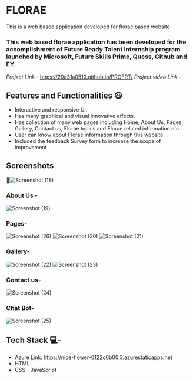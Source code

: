 # FLORAE #

This is a web based application developed for florae based website 

### This web based florae application has been developed for the accomplishment of Future Ready Talent Internship program launched by Microsoft, Future Skills Prime, Quess, Github and EY.


*Project Link*        -        https://20a31a0510.github.io/PROFRT/
*Project video Link*  -


## Features and Functionalities 😃

- Interactive and responsive UI.
- Has many graphical and visual innovative effects.
- Has collection of many web pages including Home, About Us, Pages, Gallery, Contact us,  Florae topics and Florae related information etc.
- User can know about Florae information through this website.
- Included the feedback Survey form to increase the scope of improvement 

## Screenshots

 📸![Screenshot (18)](https://github.com/20A31A0510/PROFRT/assets/109912148/c526acc7-b21a-46f6-a26e-7dcf45f1f25c)




   

### About Us -


![Screenshot (19)](https://github.com/20A31A0510/PROFRT/assets/109912148/4976e0bf-bdca-4205-8616-afbd5c44818a)



### Pages-

![Screenshot (26)](https://github.com/20A31A0510/PROFRT/assets/109912148/1b3d2ac4-f2b5-4462-bc03-96386968e295)
![Screenshot (20)](https://github.com/20A31A0510/PROFRT/assets/109912148/6cb66f54-8406-476a-b7f2-2d31f9dbbf51)
![Screenshot (21)](https://github.com/20A31A0510/PROFRT/assets/109912148/558cc77f-623b-49cc-b52f-fc5cfb400234)



### Gallery-
![Screenshot (22)](https://github.com/20A31A0510/PROFRT/assets/109912148/1cc88b5e-6130-41a4-9fc9-07eb38a70ca8)
![Screenshot (23)](https://github.com/20A31A0510/PROFRT/assets/109912148/b31f335a-a682-4046-95a0-4dcfe8a864c8)




### Contact us-
![Screenshot (24)](https://github.com/20A31A0510/PROFRT/assets/109912148/d0e370f8-ab8c-4d4b-9c96-c1529126e4f1)



### Chat Bot-
![Screenshot (25)](https://github.com/20A31A0510/PROFRT/assets/109912148/874a038b-71b9-4068-a730-705f7a67b31a)







## Tech Stack 💻-
- Azure Link: https://nice-flower-0122c6b00.3.azurestaticapps.net
- HTML
- CSS
- JavaScript
